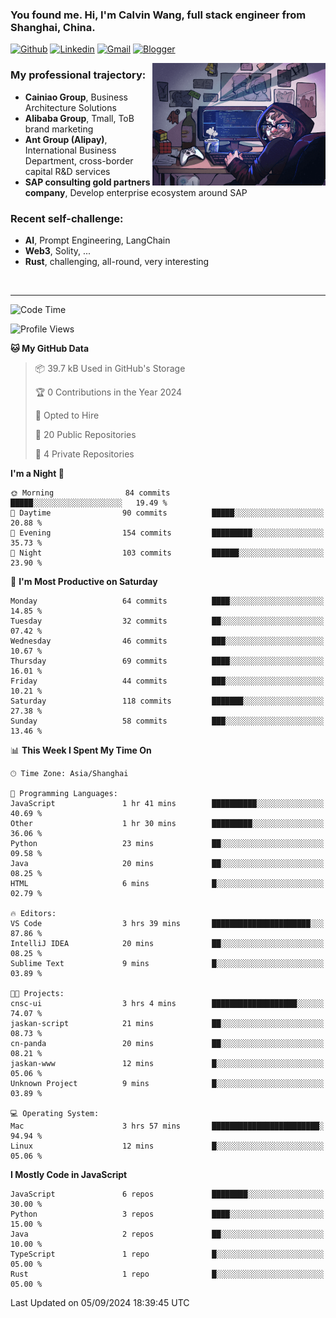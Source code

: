 <!-- Greeting -->
### You found me. Hi, I'm Calvin Wang, full stack engineer from Shanghai, China.

[![Github](https://img.shields.io/badge/-Github-000?style=flat&logo=Github&logoColor=white)](https://github.com/wangjunneil)
[![Linkedin](https://img.shields.io/badge/-LinkedIn-blue?style=flat&logo=Linkedin&logoColor=white)](https://www.linkedin.com/in/wangjunneil/)
[![Gmail](https://img.shields.io/badge/-Gmail-c14438?style=flat&logo=Gmail&logoColor=white)](mailto:wangjunneil@gmail.com)
[![Blogger](https://img.shields.io/badge/-Blogger-gray?style=flat&logo=Blogger&logoColor=white)](https://www.wangjun.dev)

<!--Introduction -->

<img align="right" alt="img" src="https://raw.githubusercontent.com/wangjunneil/wangjunneil/main/imgs/cover_image.png" width="55%" height="auto" />

### My professional trajectory: 
- **Cainiao Group**, Business Architecture Solutions
- **Alibaba Group**, Tmall, ToB brand marketing
- **Ant Group (Alipay)**, International Business Department, cross-border capital R&D services
- **SAP consulting gold partners company**, Develop enterprise ecosystem around SAP
### Recent self-challenge:
- **AI**, Prompt Engineering, LangChain
- **Web3**, Solity, ...
- **Rust**, challenging, all-round, very interesting

<br/>

---
<!-- Your badges -->

<!--START_SECTION:waka-->
![Code Time](http://img.shields.io/badge/Code%20Time-250%20hrs%2018%20mins-blue)

![Profile Views](http://img.shields.io/badge/Profile%20Views-0-blue)

**🐱 My GitHub Data** 

> 📦 39.7 kB Used in GitHub's Storage 
 > 
> 🏆 0 Contributions in the Year 2024
 > 
> 💼 Opted to Hire
 > 
> 📜 20 Public Repositories 
 > 
> 🔑 4 Private Repositories 
 > 
**I'm a Night 🦉** 

```text
🌞 Morning                84 commits          █████░░░░░░░░░░░░░░░░░░░░   19.49 % 
🌆 Daytime                90 commits          █████░░░░░░░░░░░░░░░░░░░░   20.88 % 
🌃 Evening                154 commits         █████████░░░░░░░░░░░░░░░░   35.73 % 
🌙 Night                  103 commits         ██████░░░░░░░░░░░░░░░░░░░   23.90 % 
```
📅 **I'm Most Productive on Saturday** 

```text
Monday                   64 commits          ████░░░░░░░░░░░░░░░░░░░░░   14.85 % 
Tuesday                  32 commits          ██░░░░░░░░░░░░░░░░░░░░░░░   07.42 % 
Wednesday                46 commits          ███░░░░░░░░░░░░░░░░░░░░░░   10.67 % 
Thursday                 69 commits          ████░░░░░░░░░░░░░░░░░░░░░   16.01 % 
Friday                   44 commits          ███░░░░░░░░░░░░░░░░░░░░░░   10.21 % 
Saturday                 118 commits         ███████░░░░░░░░░░░░░░░░░░   27.38 % 
Sunday                   58 commits          ███░░░░░░░░░░░░░░░░░░░░░░   13.46 % 
```


📊 **This Week I Spent My Time On** 

```text
🕑︎ Time Zone: Asia/Shanghai

💬 Programming Languages: 
JavaScript               1 hr 41 mins        ██████████░░░░░░░░░░░░░░░   40.69 % 
Other                    1 hr 30 mins        █████████░░░░░░░░░░░░░░░░   36.06 % 
Python                   23 mins             ██░░░░░░░░░░░░░░░░░░░░░░░   09.58 % 
Java                     20 mins             ██░░░░░░░░░░░░░░░░░░░░░░░   08.25 % 
HTML                     6 mins              █░░░░░░░░░░░░░░░░░░░░░░░░   02.79 % 

🔥 Editors: 
VS Code                  3 hrs 39 mins       ██████████████████████░░░   87.86 % 
IntelliJ IDEA            20 mins             ██░░░░░░░░░░░░░░░░░░░░░░░   08.25 % 
Sublime Text             9 mins              █░░░░░░░░░░░░░░░░░░░░░░░░   03.89 % 

🐱‍💻 Projects: 
cnsc-ui                  3 hrs 4 mins        ███████████████████░░░░░░   74.07 % 
jaskan-script            21 mins             ██░░░░░░░░░░░░░░░░░░░░░░░   08.73 % 
cn-panda                 20 mins             ██░░░░░░░░░░░░░░░░░░░░░░░   08.21 % 
jaskan-www               12 mins             █░░░░░░░░░░░░░░░░░░░░░░░░   05.06 % 
Unknown Project          9 mins              █░░░░░░░░░░░░░░░░░░░░░░░░   03.89 % 

💻 Operating System: 
Mac                      3 hrs 57 mins       ████████████████████████░   94.94 % 
Linux                    12 mins             █░░░░░░░░░░░░░░░░░░░░░░░░   05.06 % 
```

**I Mostly Code in JavaScript** 

```text
JavaScript               6 repos             ████████░░░░░░░░░░░░░░░░░   30.00 % 
Python                   3 repos             ████░░░░░░░░░░░░░░░░░░░░░   15.00 % 
Java                     2 repos             ██░░░░░░░░░░░░░░░░░░░░░░░   10.00 % 
TypeScript               1 repo              █░░░░░░░░░░░░░░░░░░░░░░░░   05.00 % 
Rust                     1 repo              █░░░░░░░░░░░░░░░░░░░░░░░░   05.00 % 
```




 Last Updated on 05/09/2024 18:39:45 UTC
<!--END_SECTION:waka-->
